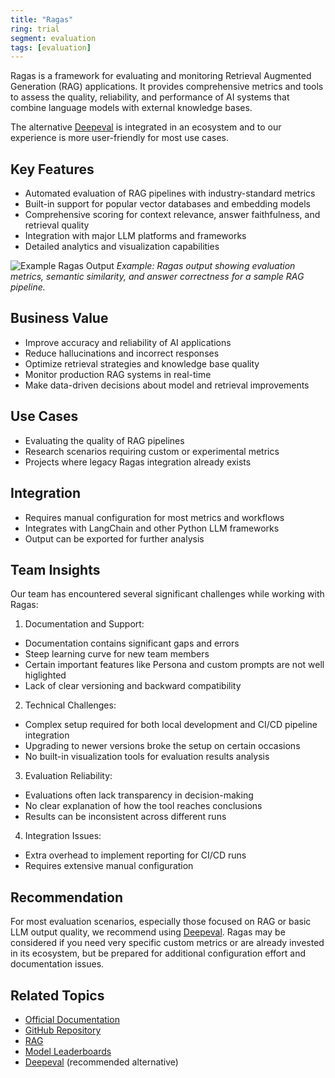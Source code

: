 ```yaml
---
title: "Ragas"
ring: trial
segment: evaluation
tags: [evaluation]
---
```


Ragas is a framework for evaluating and monitoring Retrieval Augmented Generation (RAG) applications. It provides comprehensive metrics and tools to assess the quality, reliability, and performance of AI systems that combine language models with external knowledge bases. 

The alternative [Deepeval](/evaluation/deepeval/) is integrated in an ecosystem and to our experience is more user-friendly for most use cases.

## Key Features

- Automated evaluation of RAG pipelines with industry-standard metrics
- Built-in support for popular vector databases and embedding models
- Comprehensive scoring for context relevance, answer faithfulness, and retrieval quality
- Integration with major LLM platforms and frameworks
- Detailed analytics and visualization capabilities

![Example Ragas Output](/images/ragas-example.png)
_Example: Ragas output showing evaluation metrics, semantic similarity, and answer correctness for a sample RAG pipeline._

## Business Value

- Improve accuracy and reliability of AI applications
- Reduce hallucinations and incorrect responses
- Optimize retrieval strategies and knowledge base quality
- Monitor production RAG systems in real-time
- Make data-driven decisions about model and retrieval improvements

## Use Cases

- Evaluating the quality of RAG pipelines
- Research scenarios requiring custom or experimental metrics
- Projects where legacy Ragas integration already exists

## Integration

- Requires manual configuration for most metrics and workflows
- Integrates with LangChain and other Python LLM frameworks
- Output can be exported for further analysis

## Team Insights

Our team has encountered several significant challenges while working with Ragas:

1. Documentation and Support:

- Documentation contains significant gaps and errors
- Steep learning curve for new team members
- Certain important features like Persona and custom prompts are not well higlighted
- Lack of clear versioning and backward compatibility

2. Technical Challenges:

- Complex setup required for both local development and CI/CD pipeline integration
- Upgrading to newer versions broke the setup on certain occasions
- No built-in visualization tools for evaluation results analysis

3. Evaluation Reliability:

- Evaluations often lack transparency in decision-making
- No clear explanation of how the tool reaches conclusions
- Results can be inconsistent across different runs

4. Integration Issues:

- Extra overhead to implement reporting for CI/CD runs
- Requires extensive manual configuration

## Recommendation

For most evaluation scenarios, especially those focused on RAG or basic LLM output quality, we recommend using [Deepeval](/evaluation/deepeval/). Ragas may be considered if you need very specific custom metrics or are already invested in its ecosystem, but be prepared for additional configuration effort and documentation issues.

## Related Topics

- [Official Documentation](https://docs.ragas.io/)
- [GitHub Repository](https://github.com/explodinggradients/ragas)
- [RAG](/architecture-pattern/rag/)
- [Model Leaderboards](/models-platforms/model_leaderboards/)
- [Deepeval](/evaluation/deepeval/) (recommended alternative)

